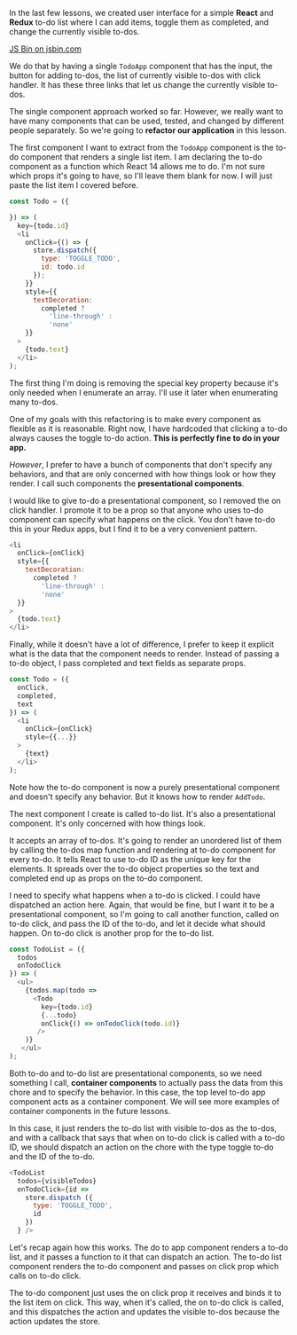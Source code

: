 In the last few lessons, we created user interface for a simple **React** and **Redux** to-do list where I can add items, toggle them as completed, and change the currently visible to-dos.

<a class="jsbin-embed" href="https://jsbin.com/vozozo/3/embed">JS Bin on jsbin.com</a><script src="https://static.jsbin.com/js/embed.min.js?3.35.12"></script>

We do that by having a single `TodoApp` component that has the input, the button for adding to-dos, the list of currently visible to-dos with click handler. It has these three links that let us change the currently visible to-dos.

The single component approach worked so far. However, we really want to have many components that can be used, tested, and changed by different people separately. So we're going to **refactor our application** in this lesson.

The first component I want to extract from the `TodoApp` component is the to-do component that renders a single list item. I am declaring the to-do component as a function which React 14 allows me to do. I'm not sure which props it's going to have, so I'll leave them blank for now. I will just paste the list item I covered before.

``` javascript
const Todo = ({

}) => (
  key={todo.id}
  <li
    onClick={() => {
      store.dispatch({
        type: 'TOGGLE_TODO',
        id: todo.id
      });
    }}
    style={{
      textDecoration:
        completed ?
          'line-through' :
          'none'
    }}
  >
    {todo.text}
  </li>
);

```

The first thing I'm doing is removing the special key property because it's only needed when I enumerate an array. I'll use it later when enumerating many to-dos.

One of my goals with this refactoring is to make every component as flexible as it is reasonable. Right now, I have hardcoded that clicking a to-do always causes the toggle to-do action. **This is perfectly fine to do in your app.**

*However*, I prefer to have a bunch of components that don't specify any behaviors, and that are only concerned with how things look or how they render. I call such components the **presentational components**.

I would like to give to-do a presentational component, so I removed the on click handler. I promote it to be a prop so that anyone who uses to-do component can specify what happens on the click. You don't have to-do this in your Redux apps, but I find it to be a very convenient pattern.

``` javascript
<li
  onClick={onClick}
  style={{
    textDecoration:
      completed ?
        'line-through' :
        'none'
  }}
>
  {todo.text}
</li>
```

Finally, while it doesn't have a lot of difference, I prefer to keep it explicit what is the data that the component needs to render. Instead of passing a to-do object, I pass completed and text fields as separate props.

``` javascript
const Todo = ({
  onClick,
  completed,
  text
}) => (
  <li
    onClick={onClick}
    style={{...}}
  >
    {text}
  </li>
);
```

Note how the to-do component is now a purely presentational component and doesn't specify any behavior. But it knows how to render `AddTodo`.

The next component I create is called to-do list. It's also a presentational component. It's only concerned with how things look.

It accepts an array of to-dos. It's going to render an unordered list of them by calling the to-dos map function and rendering at to-do component for every to-do. It tells React to use to-do ID as the unique key for the elements. It spreads over the to-do object properties so the text and completed end up as props on the to-do component.

I need to specify what happens when a to-do is clicked. I could have dispatched an action here. Again, that would be fine, but I want it to be a presentational component, so I'm going to call another function, called on to-do click, and pass the ID of the to-do, and let it decide what should happen. On to-do click is another prop for the to-do list.

``` javascript
const TodoList = ({
  todos
  onTodoClick
}) => (
  <ul>
    {todos.map(todo =>
      <Todo
        key={todo.id}
        {...todo}
        onClick{() => onTodoClick(todo.id)}
       />
    )}
   </ul>
);
```

Both to-do and to-do list are presentational components, so we need something I call, **container components** to actually pass the data from this chore and to specify the behavior. In this case, the top level to-do app component acts as a container component. We will see more examples of container components in the future lessons.

In this case, it just renders the to-do list with visible to-dos as the to-dos, and with a callback that says that when on to-do click is called with a to-do ID, we should dispatch an action on the chore with the type toggle to-do and the ID of the to-do.

``` javascript
<TodoList
  todos={visibleTodos}
  onTodoClick={id =>
    store.dispatch ({
      type: 'TOGGLE_TODO',
      id
    })
  } />
```

Let's recap again how this works. The do to app component renders a to-do list, and it passes a function to it that can dispatch an action. The to-do list component renders the to-do component and passes on click prop which calls on to-do click.

The to-do component just uses the on click prop it receives and binds it to the list item on click. This way, when it's called, the on to-do click is called, and this dispatches the action and updates the visible to-dos because the action updates the store.

